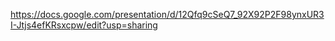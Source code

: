 
https://docs.google.com/presentation/d/12Qfq9cSeQ7_92X92P2F98ynxUR3I-Jtjs4efKRsxcpw/edit?usp=sharing